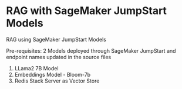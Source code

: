 # RAG with SageMaker JumpStart Models
RAG using SageMaker JumpStart Models

Pre-requisites:
2 Models deployed through SageMaker JumpStart and endpoint names updated in the source files
1) LLama2 7B Model 
2) Embeddings Model - Bloom-7b
3) Redis Stack Server as Vector Store
